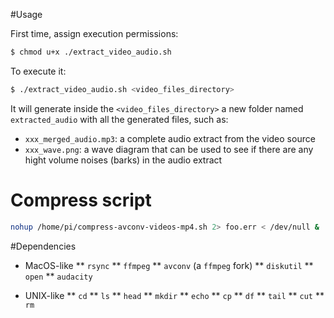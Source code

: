 #Usage

First time, assign execution permissions:

```sh
$ chmod u+x ./extract_video_audio.sh
```

To execute it:

```sh
$ ./extract_video_audio.sh <video_files_directory>
```

It will generate inside the `<video_files_directory>` a new folder named `extracted_audio` with all the generated files, such as:

- `xxx_merged_audio.mp3`: a complete audio extract from the video source
- `xxx_wave.png`: a wave diagram that can be used to see if there are any hight volume noises (barks) in the audio extract

# Compress script

```sh
nohup /home/pi/compress-avconv-videos-mp4.sh 2> foo.err < /dev/null &
```

#Dependencies
* MacOS-like
	** `rsync`
	** `ffmpeg`
	** `avconv` (a `ffmpeg` fork)
	** `diskutil`
	** `open`
	** `audacity`

* UNIX-like
	** `cd`
	** `ls`
	** `head`
	** `mkdir`
	** `echo`
	** `cp`
	** `df`
	** `tail`
	** `cut`
	** `rm`

